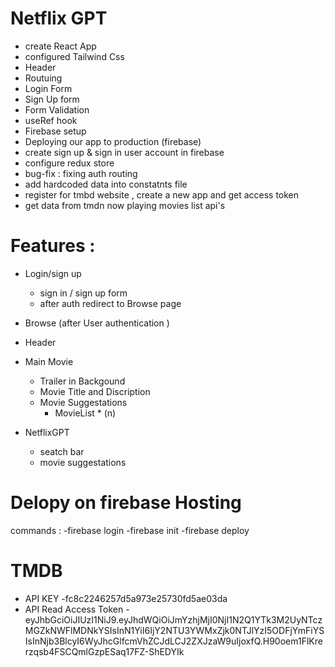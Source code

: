 # Netflix GPT

- create React App
- configured Tailwind Css
- Header
- Routuing
- Login Form
- Sign Up form
- Form Validation
- useRef hook
- Firebase setup
- Deploying our app to production (firebase)
- create sign up & sign in user account in firebase
- configure redux store
- bug-fix : fixing auth routing
- add hardcoded data into constatnts file
- register for tmbd website , create a new app and get access token
- get data from tmdn now playing movies list api's

# Features :

- Login/sign up
  - sign in / sign up form
  - after auth redirect to Browse page
- Browse (after User authentication )
- Header
- Main Movie

  - Trailer in Backgound
  - Movie Title and Discription
  - Movie Suggestations
    - MovieList \* (n)

- NetflixGPT
  - seatch bar
  - movie suggestations

# Delopy on firebase Hosting

commands :
-firebase login
-firebase init
-firebase deploy

# TMDB

- API KEY
  -fc8c2246257d5a973e25730fd5ae03da
- API Read Access Token
  -eyJhbGciOiJIUzI1NiJ9.eyJhdWQiOiJmYzhjMjI0NjI1N2Q1YTk3M2UyNTczMGZkNWFlMDNkYSIsInN1YiI6IjY2NTU3YWMxZjk0NTJlYzI5ODFjYmFiYSIsInNjb3BlcyI6WyJhcGlfcmVhZCJdLCJ2ZXJzaW9uIjoxfQ.H90oem1FlKrerzqsb4FSCQmlGzpESaq17FZ-ShEDYIk
